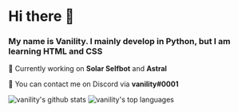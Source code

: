 # Hi there 👋
### My name is Vanility. I mainly develop in Python, but I am learning HTML and CSS

📁 Currently working on **Solar Selfbot** and **Astral**

💬 You can contact me on Discord via **vanility#0001**

![vanility's github stats](https://github-readme-stats.vercel.app/api?username=vanility0104&show_icons=true)
![vanility's top languages](https://github-readme-stats.vercel.app/api/top-langs/?username=vanility0104)
